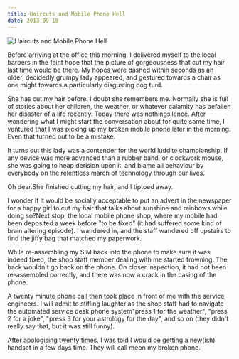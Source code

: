 ```yaml
---
title: Haircuts and Mobile Phone Hell
date: 2013-09-18
---
```


![Haircuts and Mobile Phone Hell](https://source.unsplash.com/jpkvklXwt98/1600x900)

Before arriving at the office this morning, I delivered myself to the local barbers in the faint hope that the picture of gorgeousness that cut my hair last time would be there. My hopes were dashed within seconds as an older, decidedly grumpy lady appeared, and gestured towards a chair as one might towards a particularly disgusting dog turd.

She has cut my hair before. I doubt she remembers me. Normally she is full of stories about her children, the weather, or whatever calamity has befallen her disaster of a life recently. Today there was nothingsilence. After wondering what I might start the conversation about for quite some time, I ventured that I was picking up my broken mobile phone later in the morning. Even that turned out to be a mistake.

It turns out this lady was a contender for the world luddite championship. If any device was more advanced than a rubber band, or clockwork mouse, she was going to heap derision upon it, and blame all behaviour by everybody on the relentless march of technology through our lives.

Oh dear.She finished cutting my hair, and I tiptoed away.

I wonder if it would be socially acceptable to put an advert in the newspaper for a happy girl to cut my hair that talks about sunshine and rainbows while doing so?Next stop, the local mobile phone shop, where my mobile had been deposited a week before "to be fixed" (it had suffered some kind of brain altering episode). I wandered in, and the staff wandered off upstairs to find the jiffy bag that matched my paperwork.

While re-assembling my SIM back into the phone to make sure it was indeed fixed, the shop staff member dealing with me started frowning. The back wouldn't go back on the phone. On closer inspection, it had not been re-assembled correctly, and there was now a crack in the casing of the phone.

A twenty minute phone call then took place in front of me with the service engineers. I will admit to stifling laughter as the shop staff had to navigate the automated service desk phone system"press 1 for the weather", "press 2 for a joke", "press 3 for your astrology for the day", and so on (they didn't really say that, but it was still funny).

After apologising twenty times, I was told I would be getting a new(ish) handset in a few days time. They will call meon my broken phone.